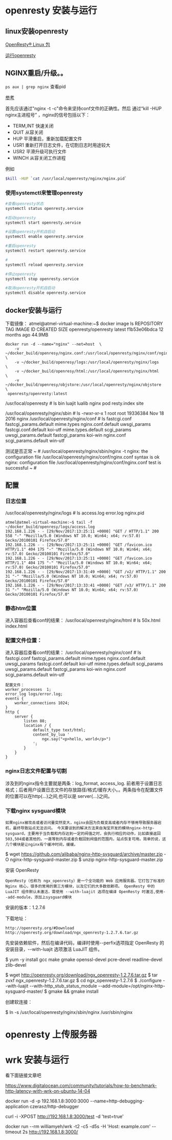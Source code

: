 
# openresty 安装与运行

## linux安装openresty

[OpenResty® Linux 包](http://openresty.org/cn/linux-packages.html)

[运行openresty](http://openresty.org/cn/getting-started.html)

## NGINX重启/升级。。

`ps aux | grep nginx` 查看pid

[参考](https://www.cnblogs.com/wushuaishuai/p/9315611.html)

首先应该通过"nginx -t -c"命令来坚持conf文件的正确性。然后 通过“kill -HUP nginx主进程号” ，nginx的信号包括以下：
- TERM,INT 快速关闭
- QUIT 从容关闭
- HUP  平滑重启，重新加载配置文件
- USR1  重新打开日志文件，在切割日志时用途较大
- USR2  平滑升级可执行文件
- WINCH  从容关闭工作进程

例如
```sh
$kill -HUP `cat /usr/local/openresty/nginx/nginx.pid`
```

### 使用systemctl来管理openresty

```sh
#查看openresty状态
systemctl status openresty.service

#启动openresty
systemctl start openresty.service

#设置openresty开机自启动
systemctl enable openresty.service

#重启openresty
systemctl restart openresty.service

#
systemctl reload openresty.service

#停止openresty
systemctl stop openresty.service

#取消openresty开机自启动
systemctl disable openresty.service
```


##  docker安装与运行

下载镜像：
atmel@atmel-virtual-machine:~$ docker image ls
REPOSITORY            TAG                 IMAGE ID            CREATED             SIZE
openresty/openresty   latest              f1b53e06bdca        12 months ago       44.9MB

```shell
docker run -d --name="nginx" --net=host  \
    -v ~/docker_build/openresy/nginx.conf:/usr/local/openresty/nginx/conf/nginx.conf    \
    -v ~/docker_build/openresy/logs:/usr/local/openresty/nginx/logs    \
    -v ~/docker_build/openresy/html:/usr/local/openresty/nginx/html    \
    -v ~/docker_build/openresy/objstore:/usr/local/openresty/nginx/objstore    \
 openresty/openresty:latest
```

/usr/local/openresty # ls
bin          luajit       lualib       nginx        pod          resty.index  site

/usr/local/openresty/nginx/sbin # ls
-rwxr-xr-x    1 root     root      19336384 Nov 18  2016 nginx
/usr/local/openresty/nginx/conf # ls
fastcgi.conf            fastcgi_params.default  mime.types              nginx.conf.default      uwsgi_params
fastcgi.conf.default    koi-utf                 mime.types.default      scgi_params             uwsgi_params.default
fastcgi_params          koi-win                 nginx.conf              scgi_params.default     win-utf

测试是否正常
~ # /usr/local/openresty/nginx/sbin/nginx -t
nginx: the configuration file /usr/local/openresty/nginx/conf/nginx.conf syntax is ok
nginx: configuration file /usr/local/openresty/nginx/conf/nginx.conf test is successful
~ #

## 配置

### 日志位置
/usr/local/openresty/nginx/logs # ls
access.log  error.log   nginx.pid

```text
atmel@atmel-virtual-machine:~$ tail -f ~/docker_build/openresy/logs/access.log 
192.168.1.226 - - [29/Nov/2017:13:25:11 +0000] "GET / HTTP/1.1" 200 558 "-" "Mozilla/5.0 (Windows NT 10.0; Win64; x64; rv:57.0) Gecko/20100101 Firefox/57.0"
192.168.1.226 - - [29/Nov/2017:13:25:11 +0000] "GET /favicon.ico HTTP/1.1" 404 175 "-" "Mozilla/5.0 (Windows NT 10.0; Win64; x64; rv:57.0) Gecko/20100101 Firefox/57.0"
192.168.1.226 - - [29/Nov/2017:13:25:11 +0000] "GET /favicon.ico HTTP/1.1" 404 175 "-" "Mozilla/5.0 (Windows NT 10.0; Win64; x64; rv:57.0) Gecko/20100101 Firefox/57.0"
192.168.1.226 - - [29/Nov/2017:13:31:49 +0000] "GET /v2/ HTTP/1.1" 200 31 "-" "Mozilla/5.0 (Windows NT 10.0; Win64; x64; rv:57.0) Gecko/20100101 Firefox/57.0"
192.168.1.226 - - [29/Nov/2017:13:33:41 +0000] "GET /v3/ HTTP/1.1" 200 31 "-" "Mozilla/5.0 (Windows NT 10.0; Win64; x64; rv:57.0) Gecko/20100101 Firefox/57.0"
```

### 静态htm位置

进入容器后查看conf的结果：
/usr/local/openresty/nginx/html # ls
50x.html    index.html


### 配置文件位置：
进入容器后查看conf的结果：
/usr/local/openresty/nginx/conf # ls
fastcgi.conf            fastcgi_params.default  mime.types              nginx.conf.default      uwsgi_params
fastcgi.conf.default    koi-utf                 mime.types.default      scgi_params             uwsgi_params.default
fastcgi_params          koi-win                 nginx.conf              scgi_params.default     win-utf


```text
配置文件：
worker_processes  1;
error_log logs/error.log;
events {
    worker_connections 1024;
}
http {
    server {
        listen 80;
        location / {
            default_type text/html;
            content_by_lua '
                ngx.say("<p>hello, world</p>")
            ';
        }
    }
}
```



### nginx日志文件配置与切割

涉及到的nginx指令主要就是两条：log_format, access_log. 前者用于设置日志格式；后者用户设置日志文件的存放路径/格式/缓存大小。。两条指令在配置文件的位置可以在http{...}之间,也可以是 server{...}之间。


### 下载nginx sysguard模块

    如果nginx被攻击或者访问量突然变大，nginx会因为负载变高或者内存不够用导致服务器宕机，最终导致站点无法访问。 今天要谈到的解决方法来自淘宝开发的模块nginx-http-sysguard，主要用于当负载和内存达到一定的阀值之时，会执行相应的动作，比如直接返回503,504或者其他的。一直等到内存或者负载回到阀值的范围内，站点恢复可用。简单的说，这几个模块是让nginx有个缓冲时间，缓缓。

$ wget https://github.com/alibaba/nginx-http-sysguard/archive/master.zip -O nginx-http-sysguard-master.zip
$ unzip nginx-http-sysguard-master.zip

安装 OpenResty

    OpenResty（也称为 ngx_openresty）是一个全功能的 Web 应用服务器。它打包了标准的 Nginx 核心，很多的常用的第三方模块，以及它们的大多数依赖项。 OpenResty 中的 LuaJIT 组件默认未激活，需使用 --with-luajit 选项在编译 OpenResty 时激活,使用--add-module，添加上sysguard模块

安装的版本：1.2.7.6

下载地址：

    http://openresty.org/#Download
    http://openresty.org/download/ngx_openresty-1.2.7.6.tar.gz

先安装依赖软件，然后在编译代码，编译时使用--perfix选项指定 OpenResty 的安装目录，--with-luajit 选项激活 LuaJIT 组件。

$ yum -y install gcc make gmake openssl-devel pcre-devel readline-devel zlib-devel

$ wget http://openresty.org/download/ngx_openresty-1.2.7.6.tar.gz
$ tar zvxf ngx_openresty-1.2.7.6.tar.gz
$ cd ngx_openresty-1.2.7.6
$ ./configure --with-luajit --with-http_stub_status_module --add-module=/opt/nginx-http-sysguard-master/
$ gmake && gmake install

创建软连接：

$ ln -s /usr/local/openresty/nginx/sbin/nginx /usr/sbin/nginx

# openresty 上传服务器



# wrk 安装与运行

看下面链接文章吧

https://www.digitalocean.com/community/tutorials/how-to-benchmark-http-latency-with-wrk-on-ubuntu-14-04

docker run -d -p 192.168.1.8:3000:3000 --name=http-debugging-application czerasz/http-debugger

curl -i -XPOST http://192.168.1.8:3000/test -d 'test=true'

docker run --rm williamyeh/wrk -t2 -c5 -d5s -H 'Host: example.com' --timeout 2s http://192.168.1.8:3000/


